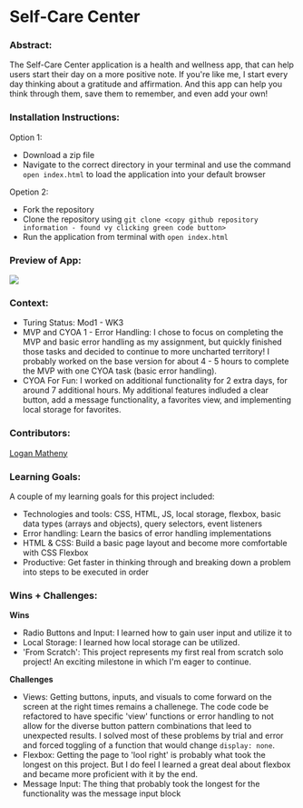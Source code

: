 # Self-Care Center 

### Abstract:
[//]: <> (Briefly describe what you built and its features. What problem is the app solving? How does this application solve that problem?)
The Self-Care Center application is a health and wellness app, that can help users start their day on a more positive note. If you're like me, I start every day thinking about a gratitude and affirmation. And this app can help you think through them, save them to remember, and even add your own! 

### Installation Instructions:
[//]: <> (What steps does a person have to take to get your app cloned down and running?)
Option 1: 
- Download a zip file
- Navigate to the correct directory in your terminal and use the command `open index.html` to load the application into your default browser

Opetion 2: 
- Fork the repository
- Clone the repository using `git clone <copy github repository information - found vy clicking green code button>`
- Run the application from terminal with `open index.html`

### Preview of App:
[//]: <> (Provide ONE gif or screenshot of your application - choose the "coolest" piece of functionality to show off.)
![](https://github.com/loganpaulmatheny/self-care-center/blob/main/assets/selfCareApp.gif)

### Context:
[//]: <> (Give some context for the project here. How long did you have to work on it? How far into the Turing program are you?)
- Turing Status: Mod1 - WK3
- MVP and CYOA 1 - Error Handling: I chose to focus on completing the MVP and basic error handling as my assignment, but quickly finished those tasks and decided to continue to more uncharted territory! I probably worked on the base version for about 4 - 5 hours to complete the MVP with one CYOA task (basic error handling).
- CYOA For Fun: I worked on additional functionality for 2 extra days, for around 7 additional hours. My additional features indluded a clear button, add a message functionality, a favorites view, and implementing local storage for favorites. 

### Contributors: 
[Logan Matheny](https://github.com/loganpaulmatheny)

### Learning Goals:
[//]: <> (What were the learning goals of this project? What tech did you work with?)
A couple of my learning goals for this project included: 
- Technologies and tools: CSS, HTML, JS, local storage, flexbox, basic data types (arrays and objects), query selectors, event listeners
- Error handling: Learn the basics of error handling implementations
- HTML & CSS: Build a basic page layout and become more comfortable with CSS Flexbox
- Productive: Get faster in thinking through and breaking down a problem into steps to be executed in order

### Wins + Challenges:
[//]: <> (What are 2-3 wins you have from this project? What were some challenges you faced - and how did you get over them?)
**Wins**
- Radio Buttons and Input: I learned how to gain user input and utilize it to 
- Local Storage: I learned how local storage can be utilized. 
- 'From Scratch': This project represents my first real from scratch solo project! An exciting milestone in which I'm eager to continue. 

**Challenges**
- Views: Getting buttons, inputs, and visuals to come forward on the screen at the right times remains a challenege. The code code be refactored to have specific 'view' functions or error handling to not allow for the diverse button pattern combinations that leed to unexpected results. I solved most of these problems by trial and error and forced toggling of a function that would change `display: none`.
- Flexbox: Getting the page to 'lool right' is probably what took the longest on this project. But I do feel I learned a great deal about flexbox and became more proficient with it by the end.
- Message Input: The thing that probably took the longest for the functionality was the message input block
